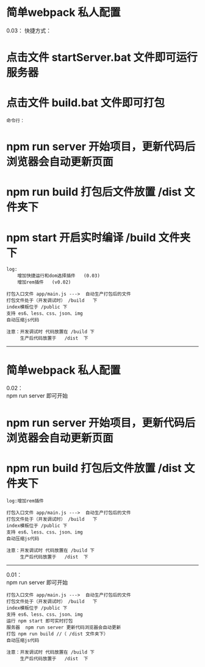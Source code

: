 #   简单webpack  私人配置
0.03： 
    快捷方式：
#    点击文件 startServer.bat 文件即可运行服务器
#    点击文件 build.bat  文件即可打包

    命令行：
#    npm run server      开始项目，更新代码后浏览器会自动更新页面
#    npm run build       打包后文件放置 /dist 文件夹下
#    npm start           开启实时编译   /build 文件夹下

    log:
        增加快捷运行和dom选择插件   (0.03)
        增加rem插件   (v0.02)

    打包入口文件 app/main.js --->  自动生产打包后的文件
    打包文件处于（开发调试时） /build   下
    index模板位于 /public 下 
    支持 es6、less、css、json、img
    自动压缩js代码

    注意：开发调试时 代码放置在 /build 下
         生产后代码放置于   /dist  下


----------------------------

#   简单webpack  私人配置

0.02：  
     npm run server  即可开始

#    npm run server      开始项目，更新代码后浏览器会自动更新页面
#    npm run build       打包后文件放置 /dist 文件夹下

    log:增加rem插件

    打包入口文件 app/main.js --->  自动生产打包后的文件
    打包文件处于（开发调试时） /build   下
    index模板位于 /public 下 
    支持 es6、less、css、json、img
    自动压缩js代码

    注意：开发调试时 代码放置在 /build 下
         生产后代码放置于   /dist  下




----------------------------
0.01：  
    npm run server  即可开始

    打包入口文件 app/main.js --->  自动生产打包后的文件
    打包文件处于（开发调试时） /build   下
    index模板位于 /public 下 
    支持 es6、less、css、json、img
    运行 npm start 即可实时打包
    服务器  npm run server 更新代码浏览器会自动更新
    打包 npm run build //（ /dist 文件夹下）
    自动压缩js代码

    注意：开发调试时 代码放置在 /build 下
         生产后代码放置于   /dist  下


